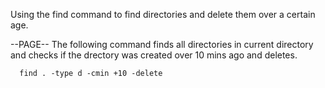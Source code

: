 Using the find command to find directories and delete them over a certain age.

--PAGE--
The following command finds all directories in current directory and checks if the drectory was created over 10 mins ago and deletes.

      find . -type d -cmin +10 -delete
